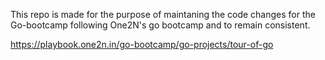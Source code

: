 This repo is made for the purpose of maintaning the code changes for the Go-bootcamp following One2N's go bootcamp and to remain consistent.

https://playbook.one2n.in/go-bootcamp/go-projects/tour-of-go
